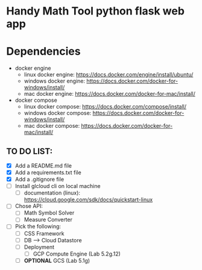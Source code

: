 # Handy Math Tool python flask web app

# Dependencies
- docker engine 
  - linux docker engine: https://docs.docker.com/engine/install/ubuntu/
  - windows docker engine: https://docs.docker.com/docker-for-windows/install/
  - mac docker engine: https://docs.docker.com/docker-for-mac/install/
- docker compose
  - linux docker compose: https://docs.docker.com/compose/install/
  - windows docker compose: https://docs.docker.com/docker-for-windows/install/
  - mac docker compose: https://docs.docker.com/docker-for-mac/install/

## TO DO LIST:
- [x] Add a README.md file
- [x] Add a requirements.txt file
- [x] Add a .gitignore file
- [ ] Install glcloud cli on local machine
  - [ ] documentation (linux): https://cloud.google.com/sdk/docs/quickstart-linux
- [ ] Chose API:
  - [ ] Math Symbol Solver
  - [ ] Measure Converter
- [ ] Pick the following:
  - [ ] CSS Framework
  - [ ] DB --> Cloud Datastore
  - [ ] Deployment
    - [ ] GCP Compute Engine (Lab 5.2g.12)
  - [ ] **OPTIONAL** GCS (Lab 5.1g)